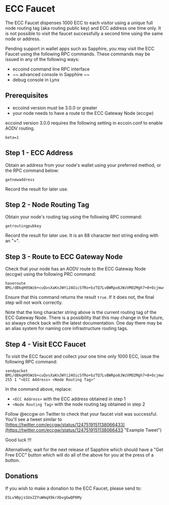 # ECC Faucet

The ECC Faucet dispenses 1000 ECC to each visitor using a unique full node routing tag (aka routing public key) and ECC address one time only. It is not possible to visit the faucet successfully a second time using the same node or address.

Pending support in wallet apps such as Sapphire, you may visit the ECC Faucet using the following RPC commands. These commands may be issued in any of the following ways:

- eccoind command line RPC interface
- ~~ advanced console in Sapphire ~~
- debug console in Lynx

## Prerequisites ##

- eccoind version must be 3.0.0 or greater
- your node needs to have a route to the ECC Gateway Node (eccgw)

eccoind version 3.0.0 requires the following setting in eccoin.conf to enable AODV routing.

    beta=1

## Step 1 - ECC Address ##

Obtain an address from your node's wallet using your preferred method, or the RPC command below:

    getnewaddress

Record the result for later use.

## Step 2 - Node Routing Tag ##

Obtain your node's routing tag using the following RPC command:

    getroutingpubkey

Record the result for later use. It is an 88 character text string ending with an "=".

## Step 3 - Route to ECC Gateway Node ##

Check that your node has an AODV route to the ECC Gateway Node (eccgw) using the following PRC command: 

    haveroute BMi/dBkqH9SWzb+cuQvsXaKnJWYi24OicSfRo+bzTQ7LvBWRpo6JWzVMO2Mgh7+0+Ocjmws9tNfNkqfpjd2iN3c=

Ensure that this command returns the result `true`. If it does not, the final step will not work correctly.

Note that the long character string above is the current routing tag of the ECC Gateway Node.  There is a possibility that this may change in the future, so always check back with the latest documentation. One day there may be an alias system for naming core infrastructure routing tags.

## Step 4 - Visit ECC Faucet ##

To visit the ECC faucet and collect your one time only 1000 ECC, issue the following RPC command:

    sendpacket BMi/dBkqH9SWzb+cuQvsXaKnJWYi24OicSfRo+bzTQ7LvBWRpo6JWzVMO2Mgh7+0+Ocjmws9tNfNkqfpjd2iN3c= 255 1 "<ECC Address> <Node Routing Tag>"

In the command above, replace:

- `<ECC Address>` with the ECC address obtained in step 1
- `<Node Routing Tag>` with the node routing tag obtained in step 2

Follow @eccgw on Twitter to check that your faucet visit was successful. You'll see a tweet similar to [https://twitter.com/eccgw/status/1247519151138066433](https://twitter.com/eccgw/status/1247519151138066433 "Example Tweet")

Good luck !!!

Alternatively, wait for the next release of Sapphire which should have a "Get Free ECC" button which will do all of the above for you at the press of a button.

## Donations ##

If you wish to make a donation to the ECC Faucet, please send to:

    ESLv9BpjsSUxZZYuWmqX9krXbvgGwQP6My


